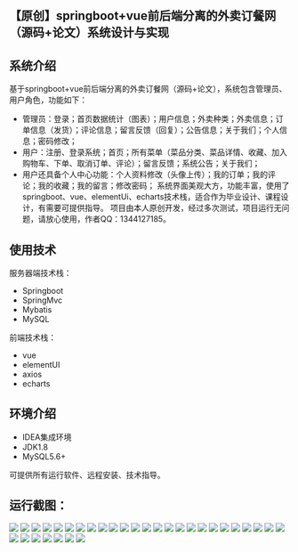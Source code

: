 ## 【原创】springboot+vue前后端分离的外卖订餐网（源码+论文）系统设计与实现

## 系统介绍

基于springboot+vue前后端分离的外卖订餐网（源码+论文），系统包含管理员、用户角色，功能如下：
- 管理员：登录；首页数据统计（图表）；用户信息；外卖种类；外卖信息；订单信息（发货）；评论信息；留言反馈（回复）；公告信息；关于我们；个人信息；密码修改；
- 用户：注册、登录系统；首页；所有菜单（菜品分类、菜品详情、收藏、加入购物车、下单、取消订单、评论）；留言反馈；系统公告；关于我们；
- 用户还具备个人中心功能：个人资料修改（头像上传）；我的订单；我的评论；我的收藏；我的留言；修改密码；
系统界面美观大方，功能丰富，使用了springboot、vue、elementUi、echarts技术栈，适合作为毕业设计、课程设计，有需要可提供指导。
项目由本人原创开发，经过多次测试，项目运行无问题，请放心使用，作者QQ：1344127185。

## 使用技术

服务器端技术栈：

- Springboot
- SpringMvc
- Mybatis
- MySQL

前端技术栈：

- vue
- elementUI
- axios
- echarts

## 环境介绍

- IDEA集成环境
- JDK1.8
- MySQL5.6+

可提供所有运行软件、远程安装、技术指导。

## 运行截图：
![](https://github.com/itcoderyhl/takeout-server/blob/main/images/1.jpg)
![](https://github.com/itcoderyhl/takeout-server/blob/main/images/2.jpg)
![](https://github.com/itcoderyhl/takeout-server/blob/main/images/3.jpg)
![](https://github.com/itcoderyhl/takeout-server/blob/main/images/4.jpg)
![](https://github.com/itcoderyhl/takeout-server/blob/main/images/5.jpg)
![](https://github.com/itcoderyhl/takeout-server/blob/main/images/6.jpg)
![](https://github.com/itcoderyhl/takeout-server/blob/main/images/7.jpg)
![](https://github.com/itcoderyhl/takeout-server/blob/main/images/8.jpg)
![](https://github.com/itcoderyhl/takeout-server/blob/main/images/9.jpg)
![](https://github.com/itcoderyhl/takeout-server/blob/main/images/10.jpg)
![](https://github.com/itcoderyhl/takeout-server/blob/main/images/11.jpg)
![](https://github.com/itcoderyhl/takeout-server/blob/main/images/12.jpg)
![](https://github.com/itcoderyhl/takeout-server/blob/main/images/13.jpg)
![](https://github.com/itcoderyhl/takeout-server/blob/main/images/14.jpg)
![](https://github.com/itcoderyhl/takeout-server/blob/main/images/15.jpg)
![](https://github.com/itcoderyhl/takeout-server/blob/main/images/16.jpg)
![](https://github.com/itcoderyhl/takeout-server/blob/main/images/17.jpg)
![](https://github.com/itcoderyhl/takeout-server/blob/main/images/18.jpg)
![](https://github.com/itcoderyhl/takeout-server/blob/main/images/19.jpg)
![](https://github.com/itcoderyhl/takeout-server/blob/main/images/20.jpg)
![](https://github.com/itcoderyhl/takeout-server/blob/main/images/21.jpg)
![](https://github.com/itcoderyhl/takeout-server/blob/main/images/22.jpg)
![](https://github.com/itcoderyhl/takeout-server/blob/main/images/23.jpg)
![](https://github.com/itcoderyhl/takeout-server/blob/main/images/24.jpg)
![](https://github.com/itcoderyhl/takeout-server/blob/main/images/25.jpg)
![](https://github.com/itcoderyhl/takeout-server/blob/main/images/26.jpg)
![](https://github.com/itcoderyhl/takeout-server/blob/main/images/27.jpg)
![](https://github.com/itcoderyhl/takeout-server/blob/main/images/28.jpg)
![](https://github.com/itcoderyhl/takeout-server/blob/main/images/29.jpg)
![](https://github.com/itcoderyhl/takeout-server/blob/main/images/30.jpg)
![](https://github.com/itcoderyhl/takeout-server/blob/main/images/31.jpg)
![](https://github.com/itcoderyhl/takeout-server/blob/main/images/32.jpg)
